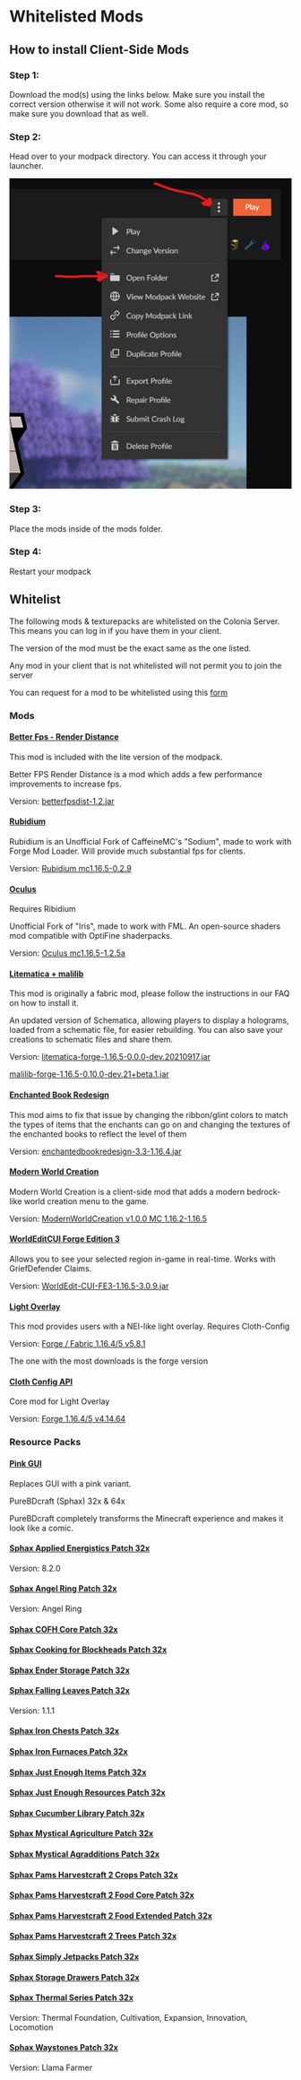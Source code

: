 Whitelisted Mods
================

## How to install Client-Side Mods

### Step 1:

Download the mod(s) using the links below. Make sure you install the correct version otherwise it will not work. Some also require a core mod, so make sure you download that as well.

### Step 2:

Head over to your modpack directory. You can access it through your launcher.

![menu](images/whitelistedmods/step4.jpg)

### Step 3:

Place the mods inside of the mods folder. 

### Step 4:

Restart your modpack

## Whitelist

The following mods & texturepacks are whitelisted on the Colonia Server. This means you can log in if you have them in your client.

The version of the mod must be the exact same as the one listed. 

Any mod in your client that is not whitelisted will not permit you to join the server

You can request for a mod to be whitelisted using this [form](https://dyno.gg/form/984d11ae)

### Mods

#### [Better Fps - Render Distance](https://www.curseforge.com/minecraft/mc-mods/better-fps-render-distance/files)

This mod is included with the lite version of the modpack. 

Better FPS Render Distance is a mod which adds a few performance improvements to increase fps.

Version: [betterfpsdist-1.2.jar](https://www.curseforge.com/minecraft/mc-mods/better-fps-render-distance/files/3766033)

#### [Rubidium](https://www.curseforge.com/minecraft/mc-mods/rubidium)

Rubidium is an Unofficial Fork of CaffeineMC's "Sodium", made to work with Forge Mod Loader. Will provide much substantial fps for clients.

Version: [Rubidium mc1.16.5-0.2.9](https://www.curseforge.com/minecraft/mc-mods/rubidium/files/3929490)

#### [Oculus](https://www.curseforge.com/minecraft/mc-mods/oculus)

Requires Ribidium

Unofficial Fork of "Iris", made to work with FML. An open-source shaders mod compatible with OptiFine shaderpacks.

Version: [Oculus mc1.16.5-1.2.5a](https://www.curseforge.com/minecraft/mc-mods/oculus/files/3888538)

#### [Litematica + malilib](https://www.curseforge.com/minecraft/mc-mods/litematica)

This mod is originally a fabric mod, please follow the instructions in our FAQ on how to install it. 

An updated version of Schematica, allowing players to display a holograms, loaded from a schematic file, for easier rebuilding. You can also save your creations to schematic files and share them.

Version: [litematica-forge-1.16.5-0.0.0-dev.20210917.jar](https://masa.dy.fi/tmp/minecraft/mods/misc_test_versions/unsupported_temporary_forge_1.16.5/litematica-forge-1.16.5-0.0.0-dev.20210917.jar)

[malilib-forge-1.16.5-0.10.0-dev.21+beta.1.jar](https://masa.dy.fi/tmp/minecraft/mods/misc_test_versions/unsupported_temporary_forge_1.16.5/malilib-forge-1.16.5-0.10.0-dev.21%2Bbeta.1.jar)

#### [Enchanted Book Redesign](https://www.curseforge.com/minecraft/mc-mods/enchanted-book-redesign)

This mod aims to fix that issue by changing the ribbon/glint colors to match the types of items that the enchants can go on and changing the textures of the enchanted books to reflect the level of them

Version: [enchantedbookredesign-3.3-1.16.4.jar](https://www.curseforge.com/minecraft/mc-mods/enchanted-book-redesign/files/3239927)

#### [Modern World Creation](https://www.curseforge.com/minecraft/mc-mods/modernworldcreation)

Modern World Creation is a client-side mod that adds a modern bedrock-like world creation menu to the game.

Version: [ModernWorldCreation v1.0.0 MC 1.16.2-1.16.5](https://www.curseforge.com/minecraft/mc-mods/modernworldcreation/files/3319805)

#### [WorldEditCUI Forge Edition 3](https://www.curseforge.com/minecraft/mc-mods/worldeditcui-forge-edition-3)

Allows you to see your selected region in-game in real-time. Works with GriefDefender Claims. 

Version: [WorldEdit-CUI-FE3-1.16.5-3.0.9.jar](https://www.curseforge.com/minecraft/mc-mods/worldeditcui-forge-edition-3/files/3191632)

#### [Light Overlay](https://www.curseforge.com/minecraft/mc-mods/light-overlay)

This mod provides users with a NEI-like light overlay. Requires Cloth-Config

Version: [Forge / Fabric 1.16.4/5 v5.8.1](https://www.curseforge.com/minecraft/mc-mods/light-overlay/files/3296489)

The one with the most downloads is the forge version

#### [Cloth Config API](https://www.curseforge.com/minecraft/mc-mods/cloth-config)

Core mod for Light Overlay

Version:  [Forge 1.16.4/5 v4.14.64](https://www.curseforge.com/minecraft/mc-mods/cloth-config/files/3782784)

### Resource Packs

#### [Pink GUI](https://www.planetminecraft.com/texture-pack/pink-gui-5313377/)

Replaces GUI with a pink variant.

PureBDcraft (Sphax) 32x & 64x

PureBDcraft completely transforms the Minecraft experience and makes it look like a comic.

#### [Sphax Applied Energistics Patch 32x](https://bdcraft.net/downloads/purebdcraft-minecraft/)

Version: 8.2.0

#### [Sphax Angel Ring Patch 32x](https://bdcraft.net/community/viewtopic.php?t=8197)

Version: Angel Ring

#### [Sphax COFH Core Patch 32x](https://bdcraft.net/community/viewtopic.php?t=3018)

#### [Sphax Cooking for Blockheads Patch 32x](https://bdcraft.net/community/viewtopic.php?t=5742)

#### [Sphax Ender Storage Patch 32x](https://bdcraft.net/community/viewtopic.php?t=267)

#### [Sphax Falling Leaves Patch 32x](https://bdcraft.net/community/viewtopic.php?t=8389)

Version: 1.1.1

#### [Sphax Iron Chests Patch 32x](https://bdcraft.net/community/viewtopic.php?t=357)

#### [Sphax Iron Furnaces Patch 32x](https://bdcraft.net/community/viewtopic.php?t=8719)

#### [Sphax Just Enough Items Patch 32x](https://bdcraft.net/community/viewtopic.php?t=5122)

#### [Sphax Just Enough Resources Patch 32x](https://bdcraft.net/community/viewtopic.php?t=8693)

#### [Sphax Cucumber Library Patch 32x](https://bdcraft.net/community/viewtopic.php?t=8705)

#### [Sphax Mystical Agriculture Patch 32x](https://bdcraft.net/community/viewtopic.php?t=6339)

#### [Sphax Mystical Agradditions Patch 32x](https://bdcraft.net/community/viewtopic.php?t=8742)

#### [Sphax Pams Harvestcraft 2 Crops Patch 32x](https://bdcraft.net/community/viewtopic.php?t=8676)

#### [Sphax Pams Harvestcraft 2 Food Core Patch 32x](https://bdcraft.net/community/viewtopic.php?t=8675)

#### [Sphax Pams Harvestcraft 2 Food Extended Patch 32x](https://bdcraft.net/community/viewtopic.php?t=8678)

#### [Sphax Pams Harvestcraft 2 Trees Patch 32x](https://bdcraft.net/community/viewtopic.php?t=8677)

#### [Sphax Simply Jetpacks Patch 32x](https://bdcraft.net/community/viewtopic.php?t=2279)

#### [Sphax Storage Drawers Patch 32x](https://bdcraft.net/community/viewtopic.php?t=3439)

#### [Sphax Thermal Series Patch 32x](https://bdcraft.net/community/viewtopic.php?t=8399)

Version: Thermal Foundation, Cultivation, Expansion, Innovation, Locomotion

#### [Sphax Waystones Patch 32x](https://bdcraft.net/community/viewtopic.php?t=6469)

Version: Llama Farmer
